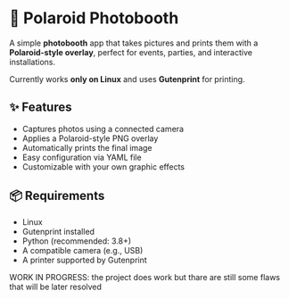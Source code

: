 # 📸 Polaroid Photobooth

A simple **photobooth** app that takes pictures and prints them with a **Polaroid-style overlay**, perfect for events, parties, and interactive installations.

Currently works **only on Linux** and uses **Gutenprint** for printing.

## ✨ Features

- Captures photos using a connected camera
- Applies a Polaroid-style PNG overlay
- Automatically prints the final image
- Easy configuration via YAML file
- Customizable with your own graphic effects

## 📦 Requirements

- Linux
- Gutenprint installed
- Python (recommended: 3.8+)
- A compatible camera (e.g., USB)
- A printer supported by Gutenprint




WORK IN PROGRESS: the project does work but thare are still some flaws that will be later resolved
